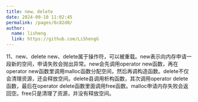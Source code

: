 ```yaml
---
title: new、delete
date: 2024-09-10 11:02:45
permalink: /pages/6c82d0/
author: 
  name: lisheng
  link: https://github.com/LiShengG
---
```

11、new、delete
   new、delete属于操作符，可以被重载。new表示向内存申请一段新的空间，申请失败会抛出异常。new会先调用operator new函数，再在operator new函数里调用malloc函数分配空间，然后再调构造函数。delete不仅会清理资源，还会释放空间。delete县调用析构函数，其次调用operator delete函数，最后在operator delete函数里面调用free函数。malloc申请内存失败会返回空。free只是清理了资源，并没有释放空间。


